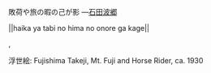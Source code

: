敗荷や旅の暇の己が影
—[石田波郷](https://ja.wikipedia.org/wiki/石田波郷)

||haika ya tabi no hima no onore ga kage||

,

浮世絵: Fujishima Takeji, Mt. Fuji and Horse Rider, ca. 1930
